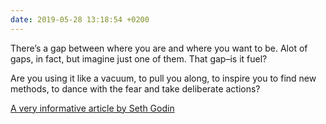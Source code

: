 ```yaml
---
date: 2019-05-28 13:18:54 +0200
---
```


There’s a gap between where you are and where you want to be. Alot of gaps, in fact, but imagine just one of them. That gap–is it fuel?

Are you using it like a vacuum, to pull you along, to inspire you to find new methods, to dance with the fear and take deliberate actions?

[A very informative article by Seth Godin](https://seths.blog/2018/01/the-gap/) 
